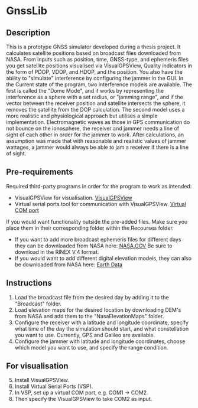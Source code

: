 # GnssLib

## Description
This is a prototype GNSS simulator developed during a thesis project. It calculates satellite positions based on broadcast files downloaded from NASA. From inputs such as position, time, GNSS-type, and ephemeris files you get satellite positions visualised via VisualGPSView, Quality indicators in the form of PDOP, VDOP, and HDOP, and the position. You also have the ability to "simulate" interference by configuring the jammer in the GUI. In the Current state of the program, two interference models are available. The first is called the "Dome Mode", and it works by representing the interference as a sphere with a set radius, or "jamming range", and if the vector between the receiver position and satellite intersects the sphere, it removes the satellite from the DOP calculation. The second model uses a more realistic and physiological approach but utilises a simple implementation. Electromagnetic waves as those in GPS communication do not bounce on the ionosphere, the receiver and jammer needs a line of sight of each other in order for the jammer to work. After calculations, an assumption was made that with reasonable and realistic values of jammer wattages, a jammer would always be able to jam a receiver if there is a line of sight. 


## Pre-requirements
Required third-party programs in order for the program to work as intended:

- VisualGPSView for visualisation. [VisualGPSView](https://www.visualgps.net/#visualgpsview-content)
- Virtual serial ports tool for communication with VisualGPSView. [Virtual COM port](https://freevirtualserialports.com/)

If you would want functionality outside the pre-added files. Make sure you place them in their corresponding folder within the Recourses folder.
- If you want to add more broadcast ephemeris files for different days they can be downloaded from NASA here: [NASA.GOV](https://cddis.nasa.gov/Data_and_Derived_Products/GNSS/broadcast_ephemeris_data.html) Be sure to download in the RINEX V.4 format. 
- If you would want to add different digital elevation models, they can also be downloaded from NASA here: [Earth Data](https://search.earthdata.nasa.gov/search/granules?p=C1711961296-LPCLOUD&pg[0][v]=f&pg[0][gsk]=-start_date&fi=ASTER&tl=1712687657!3!!)

## Instructions
1. Load the broadcast file from the desired day by adding it to the "Broadcast" folder.
2. Load elevation maps for the desired location by downloading DEM's from NASA and add them to the "NasaElevationMaps" folder.
3. Configure the receiver with a latitude and longitude coordinate, specify what time of the day the simulation should start, and what constellation you want to use. Currently, GPS and Galileo are available.
4. Configure the jammer with latitude and longitude coordinates, choose which model you want to use, and specify the range condition.
## For visualisation
5. Install VisualGPSView.
6. Install Virtual Serial Ports (VSP).
7. In VSP, set up a virtual COM port, e.g. COM1 -> COM2.
8. Then specify the VisualGPSView to take COM2 as input.
